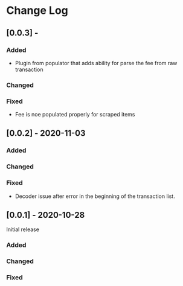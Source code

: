 # Change Log

## [0.0.3] -

### Added
- Plugin from populator that adds ability for parse the fee from raw transaction
### Changed
### Fixed
- Fee is noe populated properly for scraped items


## [0.0.2] - 2020-11-03

### Added
### Changed
### Fixed
- Decoder issue after error in the beginning of the transaction list.

## [0.0.1] - 2020-10-28

Initial release

### Added
### Changed
### Fixed

